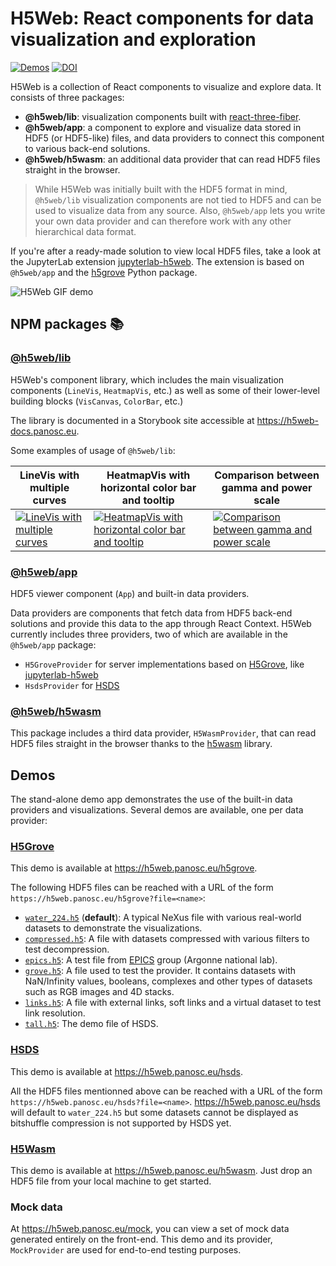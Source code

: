 # H5Web: React components for data visualization and exploration

[![Demos](https://img.shields.io/website?down_message=offline&label=demo&up_message=online&url=https%3A%2F%2Fh5web.panosc.eu%2F)](https://h5web.panosc.eu/)
[![DOI](https://zenodo.org/badge/DOI/10.5281/zenodo.6458452.svg)](https://doi.org/10.5281/zenodo.6458452)

H5Web is a collection of React components to visualize and explore data. It
consists of three packages:

- **@h5web/lib**: visualization components built with
  [react-three-fiber](https://github.com/react-spring/react-three-fiber).
- **@h5web/app**: a component to explore and visualize data stored in HDF5 (or
  HDF5-like) files, and data providers to connect this component to various
  back-end solutions.
- **@h5web/h5wasm**: an additional data provider that can read HDF5 files
  straight in the browser.

> While H5Web was initially built with the HDF5 format in mind, `@h5web/lib`
> visualization components are not tied to HDF5 and can be used to visualize
> data from any source. Also, `@h5web/app` lets you write your own data provider
> and can therefore work with any other hierarchical data format.

If you're after a ready-made solution to view local HDF5 files, take a look at
the JupyterLab extension
[jupyterlab-h5web](https://github.com/silx-kit/jupyterlab-h5web). The extension
is based on `@h5web/app` and the [h5grove](https://github.com/silx-kit/h5grove/)
Python package.

![H5Web GIF demo](https://user-images.githubusercontent.com/2936402/107791492-4c512980-6d54-11eb-8ba4-4a1433bdfeea.gif)

## NPM packages 📚

### [@h5web/lib](https://www.npmjs.com/package/@h5web/lib)

H5Web's component library, which includes the main visualization components
(`LineVis`, `HeatmapVis`, etc.) as well as some of their lower-level building
blocks (`VisCanvas`, `ColorBar`, etc.)

The library is documented in a Storybook site accessible at
https://h5web-docs.panosc.eu.

Some examples of usage of `@h5web/lib`:

| LineVis with multiple curves                                                                                                                     | HeatmapVis with horizontal color bar and tooltip                                                                                                                          | Comparison between gamma and power scale                                                                                                            |
| ------------------------------------------------------------------------------------------------------------------------------------------------ | ------------------------------------------------------------------------------------------------------------------------------------------------------------------------- | --------------------------------------------------------------------------------------------------------------------------------------------------- |
| [![LineVis with multiple curves](https://screenshots.codesandbox.io/kwkli/99.png)](https://codesandbox.io/s/h5weblib-demo-multiple-curves-kwkli) | [![HeatmapVis with horizontal color bar and tooltip](https://screenshots.codesandbox.io/ti5cy/75.png)](https://codesandbox.io/s/h5weblib-demo-heatmap-with-tooltip-ti5cy) | [![Comparison between gamma and power scale](https://screenshots.codesandbox.io/lzmvr/85.png)](https://codesandbox.io/s/gamma-vs-power-scale-lzmvr) |

### [@h5web/app](https://www.npmjs.com/package/@h5web/app)

HDF5 viewer component (`App`) and built-in data providers.

Data providers are components that fetch data from HDF5 back-end solutions and
provide this data to the app through React Context. H5Web currently includes
three providers, two of which are available in the `@h5web/app` package:

- `H5GroveProvider` for server implementations based on
  [H5Grove](https://github.com/silx-kit/h5grove), like
  [jupyterlab-h5web](https://github.com/silx-kit/jupyterlab-h5web)
- `HsdsProvider` for [HSDS](https://github.com/HDFGroup/hsds)

### [@h5web/h5wasm](https://www.npmjs.com/package/@h5web/h5wasm)

This package includes a third data provider, `H5WasmProvider`, that can read
HDF5 files straight in the browser thanks to the
[h5wasm](https://github.com/usnistgov/h5wasm) library.

## Demos

The stand-alone demo app demonstrates the use of the built-in data providers and
visualizations. Several demos are available, one per data provider:

### [H5Grove](https://github.com/silx-kit/h5grove)

This demo is available at https://h5web.panosc.eu/h5grove.

The following HDF5 files can be reached with a URL of the form
`https://h5web.panosc.eu/h5grove?file=<name>`:

- [`water_224.h5`](https://h5web.panosc.eu/h5grove) (**default**): A typical
  NeXus file with various real-world datasets to demonstrate the visualizations.
- [`compressed.h5`](https://h5web.panosc.eu/h5grove?file=compressed.h5): A file
  with datasets compressed with various filters to test decompression.
- [`epics.h5`](https://h5web.panosc.eu/h5grove?file=epics.h5): A test file from
  [EPICS](https://epics.anl.gov/) group (Argonne national lab).
- [`grove.h5`](https://h5web.panosc.eu/h5grove?file=grove.h5): A file used to
  test the provider. It contains datasets with NaN/Infinity values, booleans,
  complexes and other types of datasets such as RGB images and 4D stacks.
- [`links.h5`](https://h5web.panosc.eu/h5grove?file=links.h5): A file with
  external links, soft links and a virtual dataset to test link resolution.
- [`tall.h5`](https://h5web.panosc.eu/h5grove?file=tall.h5): The demo file of
  HSDS.

### [HSDS](https://github.com/HDFGroup/hsds)

This demo is available at https://h5web.panosc.eu/hsds.

All the HDF5 files mentionned above can be reached with a URL of the form
`https://h5web.panosc.eu/hsds?file=<name>`. https://h5web.panosc.eu/hsds will
default to `water_224.h5` but some datasets cannot be displayed as bitshuffle
compression is not supported by HSDS yet.

### [H5Wasm](https://github.com/usnistgov/h5wasm)

This demo is available at https://h5web.panosc.eu/h5wasm. Just drop an HDF5 file
from your local machine to get started.

### Mock data

At https://h5web.panosc.eu/mock, you can view a set of mock data generated
entirely on the front-end. This demo and its provider, `MockProvider` are used
for end-to-end testing purposes.
